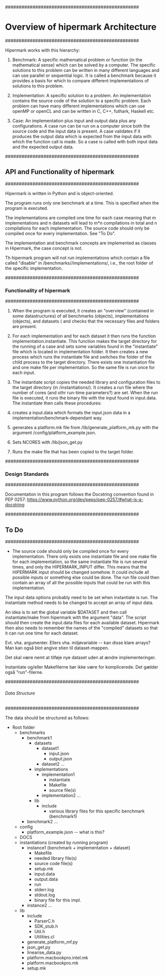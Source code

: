 #################################################
# Overview of hipermark Architecture #
#################################################

Hipermark works with this hierarchy:

1. Benchmark: A specific mathematical problem or function (in the mathematical sense) which can be solved by a computer. The specific solutions to this problem can be written in many different languages and can use parallel or sequential logic. It is called a benchmark because it provides a basis for which to compare different implementations of solutions to this problem.

2. Implementation: A specific solution to a problem. An implementation contains the source code of the solution to a specific problem. Each problem can have many different implementations which can use openMP or openCL and can be written in C, C++, futhark, Haskell etc.

3. Case: An implementation plus input and output data plus any configurations. A case run can be run on a computer since both the source code and the input data is present. A case validates if it produces the output data which is expected from the input data with which the function call is made. So a case is called with both input data and the expected output data. 

#################################################
## API and Functionality of hipermark ##
#################################################

Hipermark is written in Python and is object-oriented.

The program runs only one benchmark at a time. This is specified when the program is executed.

The implementations are compiled one time for each case meaning that m implementations and n datasets will lead to m*n compilations in total and n compilations for each implementation. The source code should only be compiled once for every implementation. See "To Do".

The implementation and benchmark concepts are implemented as classes in Hipermark, the case concept is not.

Th hipermark program will not run implementations which contain a file called "disable" in /benchmarks/<benchmark>/implementations/<implementation>, i.e., the root folder of the specific implementation.

#################################################
### Functionality of hipermark ###
#################################################

1. When the program is executed, it creates an "overview" (contained in some datastructures) of all benchmarks (objects), implementations (objects), and datasets ( and checks that the necessary files and folders are present.

2. For each implementation and for each dataset it then runs the function implementation.instantiate. This function makes the target directory for the running of a case and sets some variables found in the "instantiate" file which is located in implementation folder. It then creates a new process which runs the instantiate file and switches the folder of the child process to the target directory. There exists one instantiation file and one make file per implementation. So the same file is run once for each input.

3. The instantiate script copies the needed library and configuration files to the target directory (in /instantiations/<instantiation>). It creates a run file where the number of cores (and othr run-time parameters?) are set. When the run file is executed, it runs the binary file with the input found in input.data. The instantiate then calls these procedures:
  1. creates a input.data which formats the input.json data in a implementation/benchmark-dependant way.
  2. generates a platform.mk file from /lib/generate\_platform\_mk.py with the argument /config/platform_example.json.
  3. Sets NCORES with /lib/json_get.py
  4. Runs the make file that has been copied to the target folder.


#################################################
### Design Standards ###
#################################################

Documentation in this program follows the Docstring convention found in PEP 0257:
https://www.python.org/dev/peps/pep-0257/#what-is-a-docstring


#################################################
## To Do ##
#################################################

* The source code should only be compiled once for every implementation.
There only exists one instantiate file and one make file for each implementation, so the same instantiate file is run several times, and only the HIPERMARK_INPUT differ. This means that the HIPERMARK input should be changed somehow. It could include all possible inputs or something else could be done. The run file could then contain an array of all the possible inputs that could be run with this implementation.

The input data options probably need to be set when instantiate is run. The instantiate method needs to be changed to accept an array of input data.

An idea is to set the global variable $DATASET and then call instantiate/make from hipermark with the argument "data". The script should then create the input.data files for each available dataset. Hipermark then also needs to remember the names of the "compiled" datasets so that it can run one time for each dataset.

Evt. vha. argumenter. Ellers vha. miljøvariable -- kan disse klare arrays?
Man kan også blot angive stien til dataset-mappen.

Det skal være nemt at tilføje nye dataset uden at ændre implementeringer.

Instantiate og/eller Makefilerne bør ikke være for komplicerede. Det gælder også "run"-filerne. 

#################################################
###### Data Structure ######
#################################################

The data should be structured as follows:

* Root folder
  * benchmarks
    * benchmark1
      * datasets
        * dataset1
          * input.json
          * output.json
        * dataset2 ...
      * implementations
        * implementation1
          * instantiate
          * Makefile
          * source file(s)
        * implementation2 ...
      * lib
        * include
          * various library files for this specific benchmark (benchmark1)
    * benchmark2 ...
  * config
    * platform_example.json -- what is this?
  * DOCS
  * instantiations (created by running program)
    * instance1 (benchmark + implementation + dataset)
      * Makefile
      * needed library file(s)
      * source code file(s)
      * setup.mk
      * input.data
      * output.data
      * run
      * stderr.log
      * stdout.log
      * binary file for this impl.
    * instance2 ...
  * lib
    * include
      * ParserC.h
      * SDK_stub.h
      * Util.h
      * Utilities.cl
    * generate\_platform\_mf.py
    * json_get.py
    * linearise_data.py
    * platform.macbookpro.intel.mk
    * platform.macbookpro.mk
    * setup.mk

